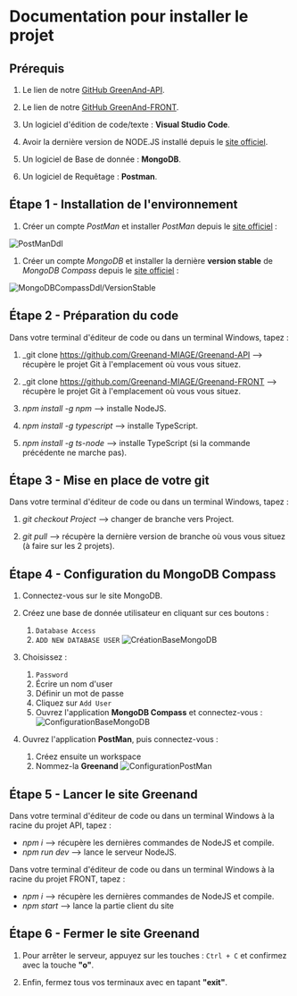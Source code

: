 # Documentation pour installer le projet


## Prérequis

1. Le lien de notre [GitHub GreenAnd-API](https://github.com/Greenand-MIAGE/Greenand-API).

1. Le lien de notre [GitHub GreenAnd-FRONT](https://github.com/Greenand-MIAGE/Greenand-FRONT).

1. Un logiciel d'édition de code/texte : **Visual Studio Code**.

1. Avoir la dernière version de NODE.JS installé depuis le [site officiel](https://nodejs.org/fr/download/).

1. Un logiciel de Base de donnée : **MongoDB**.

1. Un logiciel de Requêtage : **Postman**.


## Étape 1 - Installation de l'environnement

1. Créer un compte _PostMan_ et installer _PostMan_ depuis le [site officiel](https://www.postman.com/downloads/) :

![PostManDdl](https://user-images.githubusercontent.com/52489318/124906491-67645480-dfe7-11eb-8ea5-6259b8d37a24.png)

1. Créer un compte _MongoDB_ et installer la dernière **version stable** de _MongoDB Compass_ depuis le [site officiel](https://www.mongodb.com/try/download/compass) : 

![MongoDBCompassDdl/VersionStable](https://user-images.githubusercontent.com/52489318/124907476-81526700-dfe8-11eb-9c8b-9c1872eb5eea.png)


## Étape 2 - Préparation du code

Dans votre terminal d'éditeur de code ou dans un terminal Windows, tapez :
1. _git clone https://github.com/Greenand-MIAGE/Greenand-API --> récupère le projet Git à l'emplacement où vous vous situez.

1. _git clone https://github.com/Greenand-MIAGE/Greenand-FRONT  --> récupère le projet Git à l'emplacement où vous vous situez.

1. _npm install -g npm_ --> installe NodeJS.

1. _npm install -g typescript_ --> installe TypeScript.

1. _npm install -g ts-node_ --> installe TypeScript (si la commande précédente ne marche pas).


## Étape 3 - Mise en place de votre git

Dans votre terminal d'éditeur de code ou dans un terminal Windows, tapez :
1. _git checkout Project_ --> changer de branche vers Project.

1. _git pull_ --> récupère la dernière version de branche où vous vous situez (à faire sur les 2 projets).

## Étape 4 - Configuration du MongoDB Compass

1. Connectez-vous sur le site MongoDB.

1. Créez une base de donnée utilisateur en cliquant sur ces boutons : 
    1. `Database Access`
    1. `ADD NEW DATABASE USER`
![CréationBaseMongoDB](https://user-images.githubusercontent.com/52489318/124909135-63860180-dfea-11eb-815f-2eec4d419e3c.png)

1. Choisissez :
    1. `Password`
    1. Écrire un nom d'user
    1. Définir un mot de passe
    1. Cliquez sur `Add User`
    1. Ouvrez l'application **MongoDB Compass** et connectez-vous :
![ConfigurationBaseMongoDB](https://user-images.githubusercontent.com/52489318/124909856-3be36900-dfeb-11eb-82da-bda2eac1d706.png)

1. Ouvrez l'application **PostMan**, puis connectez-vous : 
    1. Créez ensuite un workspace
    1. Nommez-la **Greenand**
![ConfigurationPostMan](https://user-images.githubusercontent.com/52489318/124910785-42261500-dfec-11eb-892e-d0a958d24fda.png)


## Étape 5 - Lancer le site Greenand

Dans votre terminal d'éditeur de code ou dans un terminal Windows à la racine du projet API, tapez :
* _npm i_ --> récupère les dernières commandes de NodeJS et compile.
* _npm run dev_ --> lance le serveur NodeJS. 

Dans votre terminal d'éditeur de code ou dans un terminal Windows à la racine du projet FRONT, tapez :
* _npm i_ --> récupère les dernières commandes de NodeJS et compile.
* _npm start_ --> lance la partie client du site


## Étape 6 - Fermer le site Greenand


1. Pour arrêter le serveur, appuyez sur les touches : `Ctrl + C` et confirmez avec la touche **"o"**.

1. Enfin, fermez tous vos terminaux avec en tapant **"exit"**.